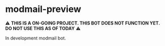 # modmail-preview

⚠️ **THIS IS A ON-GOING PROJECT. THIS BOT DOES NOT FUNCTION YET. DO NOT USE THIS AS OF TODAY** ⚠️

In development modmail bot.
